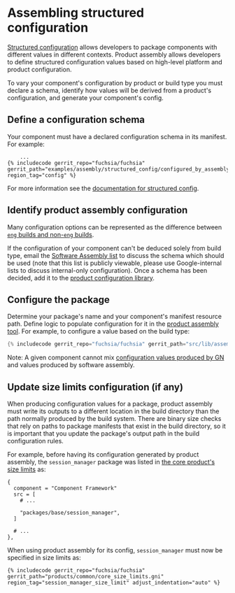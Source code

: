 # Assembling structured configuration

[Structured configuration][sc-docs] allows developers to package components with
different values in different contexts. Product assembly allows developers to
define structured configuration values based on high-level platform and product
configuration.

To vary your component's configuration by product or build type you must declare
a schema, identify how values will be derived from a product's configuration,
and generate your component's config.

## Define a configuration schema

Your component must have a declared configuration schema in its manifest. For
example:

```json5
    ...
{% includecode gerrit_repo="fuchsia/fuchsia" gerrit_path="examples/assembly/structured_config/configured_by_assembly/meta/to_configure.cml" region_tag="config" %}
```

For more information see the [documentation for structured config][sc-docs].

## Identify product assembly configuration

Many configuration options can be represented as the difference between
[`eng` builds and non-`eng` builds][build-types].

If the configuration of your component can't be deduced solely from build type,
email the [Software Assembly list][sa-email] to discuss the schema which should
be used (note that this list is publicly viewable, please use Google-internal
lists to discuss internal-only configuration). Once a schema has been decided,
add it to the [product configuration library][config-schema].

## Configure the package

Determine your package's name and your component's manifest resource path.
Define logic to populate configuration for it in the [product assembly
tool][configure-product]. For example, to configure a value based on the build
type:

```rs
{% includecode gerrit_repo="fuchsia/fuchsia" gerrit_path="src/lib/assembly/platform_configuration/src/subsystems/example.rs" region_tag="example_patches" adjust_indentation="auto" %}
```

Note: A given component cannot mix [configuration values produced by GN][gn-doc]
and values produced by software assembly.

## Update size limits configuration (if any)

When producing configuration values for a package, product assembly must write
its outputs to a different location in the build directory than the path
normally produced by the build system. There are binary size checks that rely on
paths to package manifests that exist in the build directory, so it is important
that you update the package's output path in the build configuration rules.

For example, before having its configuration generated by product assembly,
the `session_manager` package was listed in [the core product's size
limits][core-limits] as:

```gn
{
  component = "Component Framework"
  src = [
    # ...

    "packages/base/session_manager",
  ]

  # ...
},
```

When using product assembly for its config, `session_manager` must now be
specified in size limits as:

```gn
{% includecode gerrit_repo="fuchsia/fuchsia" gerrit_path="products/common/core_size_limits.gni" region_tag="session_manager_size_limit" adjust_indentation="auto" %}
```

[sc-docs]: structured_config.md
<!-- TODO(https://fxbug.dev/104819) update link to match proper docs -->
[build-types]: /docs/contribute/governance/rfcs/0115_build_types.md
[sa-email]: mailto:software-assembly@fuchsia.dev
[config-schema]: /src/lib/assembly/config_schema/src/product_config.rs
[configure-product]: /src/lib/assembly/platform_configuration/src/lib.rs
[gn-doc]: structured_config.md#define--package-configuration-values-using-gn
[core-limits]: /products/common/core_size_limits.gni
